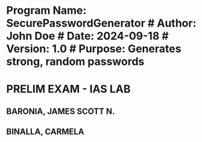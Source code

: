 # Program Name: SecurePasswordGenerator # Author: John Doe # Date: 2024-09-18 # Version: 1.0 # Purpose: Generates strong, random passwords

PRELIM EXAM - IAS LAB
=====================
BARONIA, JAMES SCOTT N.
---------------------
BINALLA, CARMELA 
---------------------

